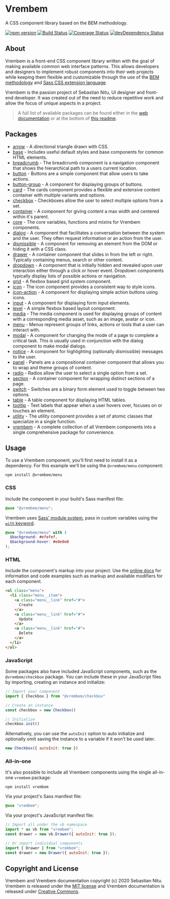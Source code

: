# Vrembem

A CSS component library based on the BEM methodology.

[![npm version](https://img.shields.io/npm/v/vrembem.svg)](https://www.npmjs.com/package/vrembem)
[![Build Status](https://travis-ci.org/sebnitu/vrembem.svg?branch=master)](https://travis-ci.org/sebnitu/vrembem)
[![Coverage Status](https://coveralls.io/repos/github/sebnitu/vrembem/badge.svg?branch=master)](https://coveralls.io/github/sebnitu/vrembem?branch=master)
[![devDependency Status](https://img.shields.io/david/dev/sebnitu/vrembem.svg)](https://david-dm.org/sebnitu/vrembem?type=dev)

## About

Vrembem is a front-end CSS component library written with the goal of making available common web interface patterns. This allows developers and designers to implement robust components into their web projects while keeping them flexible and customizable through the use of the [BEM methodology](https://en.bem.info/methodology/) and [Sass CSS extension language](https://sass-lang.com/).

Vrembem is the passion project of Sebastian Nitu, UI designer and front-end developer. It was created out of the need to reduce repetitive work and allow the focus of unique aspects in a project.

> A full list of available packages can be found either in the [web documentation](https://vrembem.com/) or at the bottom of [this readme](#packages).

## Packages

- [arrow](./packages/arrow#readme) - A directional triangle drawn with CSS.
- [base](./packages/base#readme) - Includes useful default styles and base components for common HTML elements.
- [breadcrumb](./packages/breadcrumb#readme) - The breadcrumb component is a navigation component that shows the hierarchical path to a users current location.
- [button](./packages/button#readme) - Buttons are a simple component that allow users to take actions.
- [button-group](./packages/button-group#readme) - A component for displaying groups of buttons.
- [card](./packages/card#readme) - The cards component provides a flexible and extensive content container with multiple variants and options.
- [checkbox](./packages/checkbox#readme) - Checkboxes allow the user to select multiple options from a set.
- [container](./packages/container#readme) - A component for giving content a max width and centered within it's parent.
- [core](./packages/core#readme) - The core variables, functions and mixins for Vrembem components.
- [dialog](./packages/dialog#readme) - A component that facilitates a conversation between the system and the user. They often request information or an action from the user.
- [dismissible](./packages/dismissible#readme) - A component for removing an element from the DOM or hiding it with a CSS class.
- [drawer](./packages/drawer#readme) - A container component that slides in from the left or right. Typically containing menus, search or other content.
- [dropdown](./packages/dropdown#readme) - A component that is initially hidden and revealed upon user interaction either through a click or hover event. Dropdown components typically display lists of possible actions or navigation.
- [grid](./packages/grid#readme) - A flexbox based grid system component.
- [icon](./packages/icon#readme) - The icon component provides a consistent way to style icons.
- [icon-action](./packages/icon-action#readme) - A component for displaying simple action buttons using icons.
- [input](./packages/input#readme) - A component for displaying form input elements.
- [level](./packages/level#readme) - A simple flexbox based layout component.
- [media](./packages/media#readme) - The media component is used for displaying groups of content with a corresponding media asset, such as an image, avatar or icon.
- [menu](./packages/menu#readme) - Menus represent groups of links, actions or tools that a user can interact with.
- [modal](./packages/modal#readme) - A component for changing the mode of a page to complete a critical task. This is usually used in conjunction with the dialog component to make modal dialogs.
- [notice](./packages/notice#readme) - A component for highlighting (optionally dismissible) messages to the user.
- [panel](./packages/panel#readme) - Panels are a compositional container component that allows you to wrap and theme groups of content.
- [radio](./packages/radio#readme) - Radios allow the user to select a single option from a set.
- [section](./packages/section#readme) - A container component for wrapping distinct sections of a page.
- [switch](./packages/switch#readme) - Switches are a binary form element used to toggle between two options.
- [table](./packages/table#readme) - A table component for displaying HTML tables.
- [tooltip](./packages/tooltip#readme) - Text labels that appear when a user hovers over, focuses on or touches an element.
- [utility](./packages/utility#readme) - The utility component provides a set of atomic classes that specialize in a single function.
- [vrembem](./packages/vrembem#readme) - A complete collection of all Vrembem components into a single comprehensive package for convenience.

## Usage

To use a Vrembem component, you'll first need to install it as a dependency. For this example we'll be using the `@vrembem/menu` component:

```
npm install @vrembem/menu
```

### CSS

Include the component in your build's Sass manifest file:

```scss
@use "@vrembem/menu";
```

Vrembem uses [Sass' module system](https://sass-lang.com/blog/the-module-system-is-launched), pass in custom variables using the [ `with` keyword](https://sass-lang.com/documentation/at-rules/use#configuration).

```scss
@use "@vrembem/menu" with (
  $background: #efefef,
  $background-hover: #e0e0e0
);
```

### HTML

Include the component's markup into your project. Use the [online docs](https://vrembem.com) for information and code examples such as markup and available modifiers for each component.

```html
<ul class="menu">
  <li class="menu__item">
    <a class="menu__link" href="#">
      Create
    </a>
    <a class="menu__link" href="#">
      Update
    </a>
    <a class="menu__link" href="#">
      Delete
    </a>
  </li>
</ul>
```

### JavaScript

Some packages also have included JavaScript components, such as the `@vrembem/checkbox` package. You can include these in your JavaScript files by importing, creating an instance and initialize:

```js
// Import your component
import { Checkbox } from "@vrembem/checkbox"

// Create an instance
const checkbox = new Checkbox()

// Initialize
checkbox.init()
```

Alternatively, you can use the `autoInit` option to auto initialize and optionally omit saving the instance to a variable if it won't be used later.

```js
new Checkbox({ autoInit: true })
```

### All-in-one

It's also possible to include all Vrembem components using the single all-in-one `vrembem` package:

```
npm install vrembem
```

Via your project's Sass manifest file:

```scss
@use "vrembem";
```

Via your project's JavaScript manifest file:

```js
// Import all under the vb namespace
import * as vb from "vrembem";
const drawer = new vb.Drawer({ autoInit: true });

// Or import individual components
import { Drawer } from "vrembem";
const drawer = new Drawer({ autoInit: true });
```

## Copyright and License

Vrembem and Vrembem documentation copyright (c) 2020 Sebastian Nitu. Vrembem is released under the [MIT license](https://github.com/sebnitu/vrembem/blob/master/LICENSE) and Vrembem documentation is released under [Creative Commons](https://github.com/sebnitu/vrembem/blob/master/docs/LICENSE).
